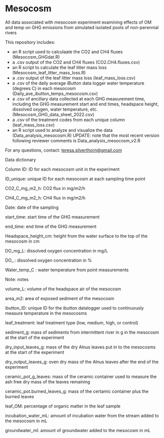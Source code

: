 # Mesocosm
All data associated with mesocosm experiment examining effects of OM and temp on GHG emissions from simulated isolated pools of non-perennial rivers

This repository includes:
- an R script used to calculaate the CO2 and CH4 fluxes (Mesocosm_GHGdat.R)
- a .csv output of the CO2 and CH4 fluxes (CO2.CH4.fluxes.csv)
- an R script to calculate the leaf litter mass loss (Mesocosm_leaf_litter_mass_loss.R)
- a .csv output of the leaf litter mass loss (leaf_mass_loss.csv)
- a .csv of the daily average iButton data logger water temperature (degrees C) in each mesocosm (Daily_ave_ibutton_temps_mesocosm.csv)
- a .csv of ancillary data collected at each GHG measurement time, including the GHG measurement start and end times, headspace height, dissolved oxygen, water temperature, etc. (Mesocosm_GHG_data_sheet_2022.csv)
- a .csv of the treatment codes from each unique column (leaf_mass_loss.csv)
- an R script used to analyze and visualize the data (Data_analysis_mesocosm.R) UPDATE: note that the most recent version following reviewer comments is Data_analysis_mesocosm_v2.R

For any questions, contact: teresa.silverthorn@gmail.com

Data dictionary

Column ID: ID for each mesocosm unit in the experiment

ID_unique: unique ID for each mesocosm at each sampling time point

CO2_C_mg_m2_h: CO2 flux in mg/m2/h

CH4_C_mg_m2_h: CH4 flux in mg/m2/h

Date: date of the sampling

start_time: start time of the GHG measurement

end_time: end time of the GHG measurement

Headspace_height_cm: height from the water surface to the top of the mesocosm in cm

DO_mg_L: dissolved oxygen concentration in mg/L

DO_.: dissolved oxygen concentration in %

Water_temp_C : water temperature from point measurements

Note: notes

volume_L: volume of the headspace air of the mesocosm

area_m2: area of exposed sediment of the mesocosm

ibutton_ID: unique ID for the ibutton datalogger used to continuously measure temperature in the mesocosms

leaf_treatment: leaf treatment type (low, medium, high, or control)

sediment_g: mass of sediments from intermittent river in g in the mesocosm at the start of the experiment

dry_input_leaves_g: mass of the dry Alnus leaves put in to the mesocosms at the start of the experiment

dry_output_leaves_g: oven dry mass of the Alnus leaves after the end of the experiment

ceramic_pot_g_leaves: mass of the ceramic container used to measure the ash free dry mass of the leaves remaining

ceramic_pot.burned_leaves_g: mass of the certamic container plus the burned leaves

leaf_OM: percentage of organic matter in the leaf sample 

incubation_water_mL: amount of incubation water from the stream added to the mesocosm in mL 

groundwater_ml: amount of groundwater added to the mesocosm in mL



